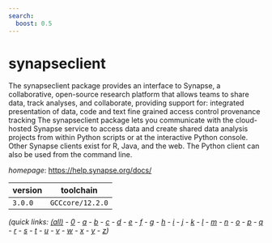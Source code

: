 ```yaml
---
search:
  boost: 0.5
---
```

# synapseclient

The synapseclient package provides an interface to Synapse, a collaborative, open-source  research platform that allows teams to share data, track analyses, and collaborate, providing support for:     integrated presentation of data, code and text    fine grained access control    provenance tracking  The synapseclient package lets you communicate with the cloud-hosted Synapse service to access data and  create shared data analysis projects from within Python scripts or at the interactive Python console.  Other Synapse clients exist for R, Java, and the web. The Python client can also be used from the command line.

*homepage*: <https://help.synapse.org/docs/>

version | toolchain
--------|----------
``3.0.0`` | ``GCCcore/12.2.0``


*(quick links: [(all)](../index.md) - [0](../0/index.md) - [a](../a/index.md) - [b](../b/index.md) - [c](../c/index.md) - [d](../d/index.md) - [e](../e/index.md) - [f](../f/index.md) - [g](../g/index.md) - [h](../h/index.md) - [i](../i/index.md) - [j](../j/index.md) - [k](../k/index.md) - [l](../l/index.md) - [m](../m/index.md) - [n](../n/index.md) - [o](../o/index.md) - [p](../p/index.md) - [q](../q/index.md) - [r](../r/index.md) - [s](../s/index.md) - [t](../t/index.md) - [u](../u/index.md) - [v](../v/index.md) - [w](../w/index.md) - [x](../x/index.md) - [y](../y/index.md) - [z](../z/index.md))*

